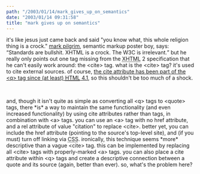 ```yaml
---
path: "/2003/01/14/mark_gives_up_on_semantics" 
date: "2003/01/14 09:31:58" 
title: "mark gives up on semantics" 
---
```

<p>it's like jesus just came back and said "you know what, this whole religion thing is a crock." <a href="http://diveintomark.org/archives/2003/01/13.html#semantic_obsolescence">mark pilgrim</a>, semantic markup poster boy, says: <q>Standards are bullshit. XHTML is a crock. The W3C is irrelevant.</q> but he really only points out one tag missing from the <abbr title="Extensible Hypertext Markup Language">XHTML</abbr> 2 specification that he can't easily work around: the &lt;cite&gt; tag. what is the &lt;cite&gt; tag? it's used to cite external sources. of course, <a href="http://www.w3.org/TR/1999/REC-html401-19991224/struct/text.html#h-9.2.2">the cite attribute has been part of the &lt;q&gt; tag since (at least) <abbr title="Hypertext Markup Language">HTML</abbr> 4.1</a>, so this shouldn't be too much of a shock.</p><br><p>and, though it isn't quite as simple as converting all &lt;q&gt; tags to &lt;quote&gt; tags, there *is* a way to maintain the same functionality (and even increased functionality) by using cite attributes rather than tags, in combination with &lt;a&gt; tags. you can use an &lt;a&gt; tag with no href attribute, and a rel attribute of value "citation" to replace &lt;cite&gt;. better yet, you can include the href attribute (pointing to the source's top-level site), and (if you must) turn off linking via <abbr title="Cascading Style Sheets">CSS</abbr>. ironically, this technique seems *more* descriptive than a vague &lt;cite&gt; tag. this can be implemented by replacing all &lt;cite&gt; tags with properly-marked &lt;a&gt; tags. you can also place a cite attribute within &lt;q&gt; tags and create a descriptive connection between a quote and its source (again, better than ever). so, what's the problem here?</p>